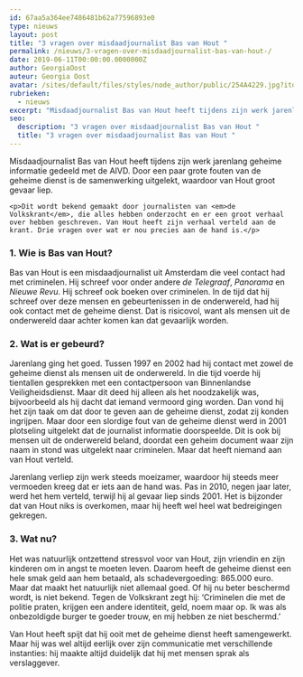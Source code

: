 ```yaml
---
id: 67aa5a364ee7486481b62a77596893e0
type: nieuws
layout: post
title: "3 vragen over misdaadjournalist Bas van Hout "
permalink: /nieuws/3-vragen-over-misdaadjournalist-bas-van-hout-/
date: 2019-06-11T00:00:00.0000000Z
author: GeorgiaOost
auteur: Georgia Oost
avatar: /sites/default/files/styles/node_author/public/254A4229.jpg?itok=Uxllc6oW
rubrieken:
  - nieuws
excerpt: "Misdaadjournalist Bas van Hout heeft tijdens zijn werk jarenlang geheime informatie gedeeld met de AIVD. Door een paar grote fouten van de geheime dienst is de samenwerking uitgelekt, waardoor van Hout groot gevaar liep.  "
seo:
  description: "3 vragen over misdaadjournalist Bas van Hout "
  title: "3 vragen over misdaadjournalist Bas van Hout "
---
```

Misdaadjournalist Bas van Hout heeft tijdens zijn werk jarenlang geheime informatie gedeeld met de AIVD. Door een paar grote fouten van de geheime dienst is de samenwerking uitgelekt, waardoor van Hout groot gevaar liep.  

    <p>Dit wordt bekend gemaakt door journalisten van <em>de Volkskrant</em>, die alles hebben onderzocht en er een groot verhaal over hebben geschreven. Van Hout heeft zijn verhaal verteld aan de krant. Drie vragen over wat er nou precies aan de hand is.</p>
<h3>1. Wie is Bas van Hout?</h3>
<p>Bas van Hout is een misdaadjournalist uit Amsterdam die veel contact had met criminelen. Hij schreef voor onder andere <em>de Telegraaf</em>, <em>Panorama </em>en <em>Nieuwe Revu</em>. Hij schreef ook boeken over criminelen. In de tijd dat hij schreef over deze mensen en gebeurtenissen in de onderwereld, had hij ook contact met de geheime dienst. Dat is risicovol, want als mensen uit de onderwereld daar achter komen kan dat gevaarlijk worden.</p>
<h3>2. Wat is er gebeurd?</h3>
<p>Jarenlang ging het goed. Tussen 1997 en 2002 had hij contact met zowel de geheime dienst als mensen uit de onderwereld. In die tijd voerde hij tientallen gesprekken met een contactpersoon van Binnenlandse Veiligheidsdienst. Maar dit deed hij alleen als het noodzakelijk was, bijvoorbeeld als hij dacht dat iemand vermoord ging worden. Dan vond hij het zijn taak om dat door te geven aan de geheime dienst, zodat zij konden ingrijpen. Maar door een slordige fout van de geheime dienst werd in 2001 plotseling uitgelekt dat de journalist informatie doorspeelde. Dit is ook bij mensen uit de onderwereld beland, doordat een geheim document waar zijn naam in stond was uitgelekt naar criminelen. Maar dat heeft niemand aan van Hout verteld.</p>
<p>Jarenlang verliep zijn werk steeds moeizamer, waardoor hij steeds meer vermoeden kreeg dat er iets aan de hand was. Pas in 2010, negen jaar later, werd het hem verteld, terwijl hij al gevaar liep sinds 2001. Het is bijzonder dat van Hout niks is overkomen, maar hij heeft wel heel wat bedreigingen gekregen.</p>
<h3>3. Wat nu?</h3>
<p>Het was natuurlijk ontzettend stressvol voor van Hout, zijn vriendin en zijn kinderen om in angst te moeten leven. Daarom heeft de geheime dienst een hele smak geld aan hem betaald, als schadevergoeding: 865.000 euro. Maar dat maakt het natuurlijk niet allemaal goed. Of hij nu beter beschermd wordt, is niet bekend. Tegen de Volkskrant zegt hij: ‘Criminelen die met de politie praten, krijgen een andere identiteit, geld, noem maar op. Ik was als onbezoldigde burger te goeder trouw, en mij hebben ze niet beschermd.’</p>
<p>Van Hout heeft spijt dat hij ooit met de geheime dienst heeft samengewerkt. Maar hij was wel altijd eerlijk over zijn communicatie met verschillende instanties: hij maakte altijd duidelijk dat hij met mensen sprak als verslaggever.</p>  

